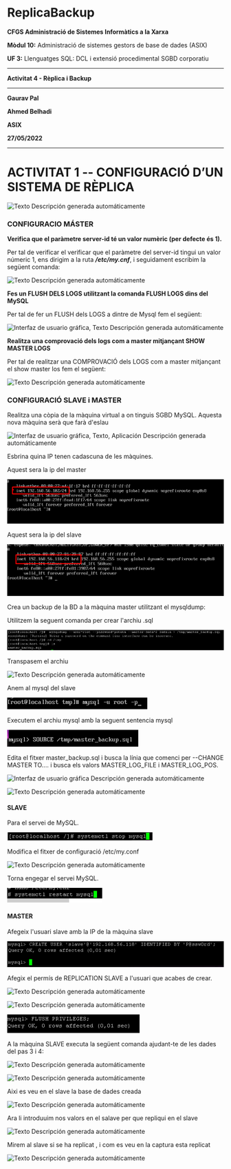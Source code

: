 # ReplicaBackup
**CFGS Administració de Sistemes Informàtics a la Xarxa**

**Mòdul 10:** Administració de sistemes gestors de base de dades (ASIX)

**UF 3:** Llenguatges SQL: DCL i extensió procedimental SGBD corporatiu


***


**Activitat 4 - Rèplica i Backup**


***

**Gaurav Pal**

**Ahmed Belhadi**

**ASIX**

**27/05/2022**
***

# **ACTIVITAT 1 -- CONFIGURACIÓ D’UN SISTEMA DE RÈPLICA**
![Texto Descripción generada
automáticamente](https://github.com/ahmedwaix/ReplicaBackup/blob/main/imagenes/configuracio.png)
### **CONFIGURACIO MÁSTER**

**Verifica que el paràmetre server-id té un valor numèric (per defecte és
1).**

Per tal de verificar el verificar que el paràmetre del server-id tingui un valor númeric 1, ens dirigim a la ruta ***/etc/my.cnf***, i seguidament escribim la següent comanda:

![Texto Descripción generada
automáticamente](https://github.com/ahmedwaix/ReplicaBackup/blob/main/imagenes/image1.png)

**Fes un FLUSH DELS LOGS utilitzant la comanda FLUSH LOGS dins del MySQL**

Per tal de fer un FLUSH dels LOGS a dintre de Mysql fem el següent:

![Interfaz de usuario gráfica, Texto Descripción generada
automáticamente](https://github.com/ahmedwaix/ReplicaBackup/blob/main/imagenes/image2.png)

**Realitza una comprovació dels logs com a master mitjançant SHOW MASTER LOGS**

Per tal de realitzar una COMPROVACIÓ dels LOGS com a master mitjançant el show master los fem el següent:

![Texto Descripción generada
automáticamente](https://github.com/ahmedwaix/ReplicaBackup/blob/main/imagenes/image3.png)

### **CONFIGURACIÓ SLAVE i MASTER**

Realitza una còpia de la màquina virtual a on tinguis SGBD MySQL.
Aquesta nova màquina serà que farà d'eslau

![Interfaz de usuario gráfica, Texto, Aplicación Descripción generada
automáticamente](https://github.com/ahmedwaix/ReplicaBackup/blob/main/imagenes/image4.png)

Esbrina quina IP tenen cadascuna de les màquines.

Aquest sera la ip del master

![Texto Descripción generada automáticamente](https://github.com/ahmedwaix/ReplicaBackup/blob/main/imagenes/image5.png)

Aquest sera la ip del slave

![Texto Descripción generada automáticamente](https://github.com/ahmedwaix/ReplicaBackup/blob/main/imagenes/image6.png)

Crea un backup de la BD a la màquina master utilitzant el mysqldump:

Utilitzem la seguent comanda per crear l'archiu .sql  

![](https://github.com/ahmedwaix/ReplicaBackup/blob/main/imagenes/image7.png)

Transpasem el archiu

![Texto Descripción generada
automáticamente](https://github.com/ahmedwaix/ReplicaBackup/blob/main/imagenes/image8.png)

Anem al mysql del slave

![](https://github.com/ahmedwaix/ReplicaBackup/blob/main/imagenes/image9.png)

 Executem el archiu mysql amb la seguent sentencia mysql

![](https://github.com/ahmedwaix/ReplicaBackup/blob/main/imagenes/image10.png)

Edita el fitxer master_backup.sql i busca la línia que comenci per
\--CHANGE MASTER TO\.... i busca els valors MASTER_LOG_FILE i
MASTER_LOG_POS.

![Interfaz de usuario gráfica Descripción generada
automáticamente](https://github.com/ahmedwaix/ReplicaBackup/blob/main/imagenes/image11.png)

![Texto Descripción generada
automáticamente](https://github.com/ahmedwaix/ReplicaBackup/blob/main/imagenes/image12.png)

#### **SLAVE**

Para el servei de MySQL.

![](https://github.com/ahmedwaix/ReplicaBackup/blob/main/imagenes/image13.png)

Modifica el fitxer de configuració /etc/my.conf

![Texto Descripción generada
automáticamente](https://github.com/ahmedwaix/ReplicaBackup/blob/main/imagenes/image14.png)

Torna engegar el servei MySQL.

![](https://github.com/ahmedwaix/ReplicaBackup/blob/main/imagenes/image15.png)

#### **MASTER**

Afegeix l\'usuari slave amb la IP de la màquina slave

![](https://github.com/ahmedwaix/ReplicaBackup/blob/main/imagenes/image16.png)

Afegix el permís de REPLICATION SLAVE a l\'usuari que acabes de crear.

![Texto Descripción generada
automáticamente](https://github.com/ahmedwaix/ReplicaBackup/blob/main/imagenes/image17.png)

![Texto Descripción generada
automáticamente](https://github.com/ahmedwaix/ReplicaBackup/blob/main/imagenes/image18.png)

![](https://github.com/ahmedwaix/ReplicaBackup/blob/main/imagenes/image19.png)

A la màquina SLAVE executa la següent comanda ajudant-te de les dades
del pas 3 i 4:

![Texto Descripción generada
automáticamente](https://github.com/ahmedwaix/ReplicaBackup/blob/main/imagenes/image20.png)

![Texto Descripción generada
automáticamente](https://github.com/ahmedwaix/ReplicaBackup/blob/main/imagenes/image21.png)

Aixi es veu en el slave la base de dades creada

![Texto Descripción generada
automáticamente](https://github.com/ahmedwaix/ReplicaBackup/blob/main/imagenes/image22.png)

Ara li introduuim nos valors en el salave per que repliqui en el slave

![Texto Descripción generada
automáticamente](https://github.com/ahmedwaix/ReplicaBackup/blob/main/imagenes/image23.png)

Mirem al slave si se ha replicat , i com es veu en la captura esta
replicat

![Texto Descripción generada
automáticamente](https://github.com/ahmedwaix/ReplicaBackup/blob/main/imagenes/image24.png)
